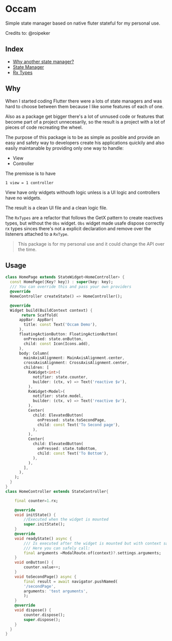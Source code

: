 <!-- 
<p>
<a href="https://github.com/rrousselGit/riverpod/actions"><img src="https://github.com/rrousselGit/riverpod/workflows/Build/badge.svg" alt="Build Status"></a>
</p> -->

# Occam

Simple state manager based on native fluter stateful for my personal use.

Credits to: @roipeker

## Index

- [Why another state manager?](#why)
- [State Manager](#state-manager)
- [Rx Types](#rx-types)


## Why

When I started coding Flutter there were a lots of state managers and was hard to choose between them because I like some features of each of one.

Also as a package get bigger there's a lot of unnused code or features that become part of a project unnecesarily, so the result is a project with a lot of pieces of code recreating the wheel.

The purpose of this package is to be as simple as posible and provide an easy and safety way to developers create his applications quickily and also easily maintanable by providing only one way to handle:

* View
* Controller

The premisse is to have 

    1 view = 1 controller

View have only widgets withouth logic unless is a UI logic
and controllers have no widgets.

The result is a clean UI file and a clean logic file.

The `RxTypes` are a refactor that follows the GetX pattern to create reactives types, but without the `Obs` widget.
`Obs` widget made usafe dispose correctly rx types sinces there's not a explicit declaration and remove over the listeners attached to a `RxType`.

> This package is for my personal use and it could change the API over the time.



## Usage

```dart 
class HomePage extends StateWidget<HomeController> {
  const HomePage({Key? key}) : super(key: key);
  /// You can override this and pass your own providers
  @override
  HomeController createState() => HomeController();

  @override
  Widget build(BuildContext context) {
       return Scaffold(
      appBar: AppBar(
        title: const Text('Occam Demo'),
      ),
      floatingActionButton: FloatingActionButton(
        onPressed: state.onButton,
        child: const Icon(Icons.add),
      ),
      body: Column(
        mainAxisAlignment: MainAxisAlignment.center,
        crossAxisAlignment: CrossAxisAlignment.center,
        children: [
          RxWidget<int>(
            notifier: state.counter,
            builder: (ctx, v) => Text('reactive $v'),
          ),
          RxWidget<Model>(
            notifier: state.model,
            builder: (ctx, v) => Text('reactive $v'),
          ),
          Center(
            child: ElevatedButton(
              onPressed: state.toSecondPage,
              child: const Text('To Second page'),
            ),
          ),
          Center(
            child: ElevatedButton(
              onPressed: state.toBottom,
              child: const Text('To Bottom'),
            ),
          ),
        ],
      ),
    );
  }
}
class HomeController extends StateController{

    final counter=1.rx;

    @override
    void initState() {
        //Executed when the widget is mounted
        super.initState();
    }
    @override
    void readyState() async {
        /// Is executed after the widget is mounted but with context safe,
        /// Here you can safely call:
        final arguments =ModalRoute.of(context)?.settings.arguments;
    }
    void onButton() {
        counter.value++;
    }
    void toSecondPage() async {
        final result = await navigator.pushNamed(
        '/secondPage',
        arguments: 'test arguments',
        );
    }
    @override
    void dispose() {
        counter.dispose();
        super.dispose();
    }
  }    
}

```
